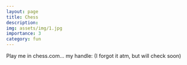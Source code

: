 ```yaml
---
layout: page
title: Chess
description: 
img: assets/img/1.jpg
importance: 3
category: fun
---
```


Play me in chess.com... my handle: (I forgot it atm, but will check soon)